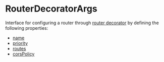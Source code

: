 # RouterDecoratorArgs

Interface for configuring a router through [router decorator](../) by defining the following properties:

  - [name](#name)
  - [priority](#priority)
  - [routes](#routes)
  - [corsPolicy](#corspolicy)
